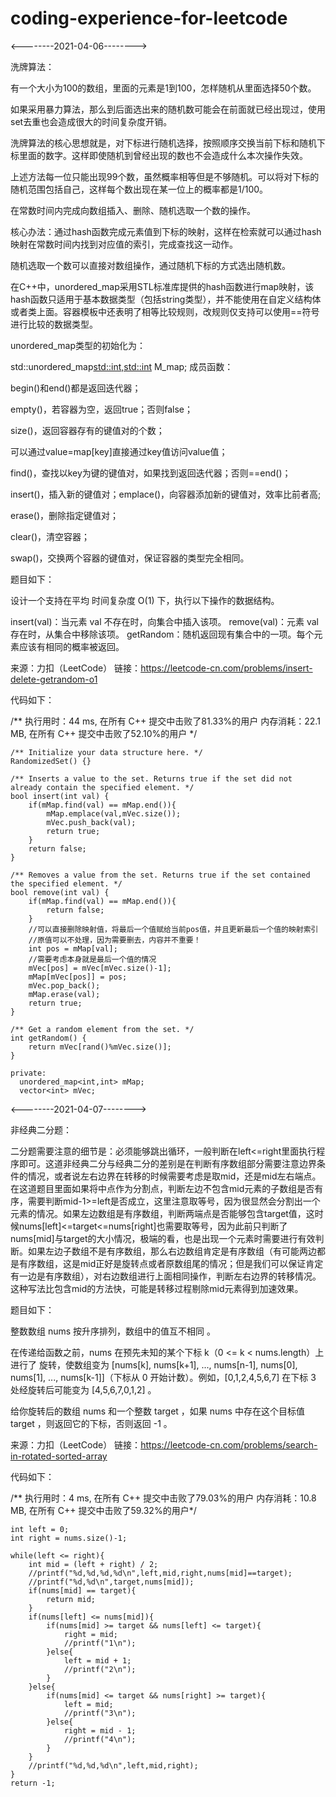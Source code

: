 # coding-experience-for-leetcode

<--------2021-04-06-------->

洗牌算法：

有一个大小为100的数组，里面的元素是1到100，怎样随机从里面选择50个数。

如果采用暴力算法，那么到后面选出来的随机数可能会在前面就已经出现过，使用set去重也会造成很大的时间复杂度开销。

洗牌算法的核心思想就是，对下标进行随机选择，按照顺序交换当前下标和随机下标里面的数字。这样即使随机到曾经出现的数也不会造成什么本次操作失效。

上述方法每一位只能出现99个数，虽然概率相等但是不够随机。可以将对下标的随机范围包括自己，这样每个数出现在某一位上的概率都是1/100。

在常数时间内完成向数组插入、删除、随机选取一个数的操作。

核心办法：通过hash函数完成元素值到下标的映射，这样在检索就可以通过hash映射在常数时间内找到对应值的索引，完成查找这一动作。

随机选取一个数可以直接对数组操作，通过随机下标的方式选出随机数。

在C++中，unordered_map采用STL标准库提供的hash函数进行map映射，该hash函数只适用于基本数据类型（包括string类型），并不能使用在自定义结构体或者类上面。容器模板中还表明了相等比较规则，改规则仅支持可以使用==符号进行比较的数据类型。

unordered_map类型的初始化为：

std::unordered_map<std::int,std::int> M_map;
成员函数：

begin()和end()都是返回迭代器；

empty()，若容器为空，返回true；否则false；

size()，返回容器存有的键值对的个数；

可以通过value=map[key]直接通过key值访问value值；

find()，查找以key为键的键值对，如果找到返回迭代器；否则==end()；

insert()，插入新的键值对；emplace()，向容器添加新的键值对，效率比前者高;

erase()，删除指定键值对；

clear()，清空容器；

swap()，交换两个容器的键值对，保证容器的类型完全相同。

题目如下：

设计一个支持在平均 时间复杂度 O(1) 下，执行以下操作的数据结构。

insert(val)：当元素 val 不存在时，向集合中插入该项。
remove(val)：元素 val 存在时，从集合中移除该项。
getRandom：随机返回现有集合中的一项。每个元素应该有相同的概率被返回。

来源：力扣（LeetCode）
链接：https://leetcode-cn.com/problems/insert-delete-getrandom-o1

代码如下：

/** 执行用时：44 ms, 在所有 C++ 提交中击败了81.33%的用户
    内存消耗：22.1 MB, 在所有 C++ 提交中击败了52.10%的用户 */


    /** Initialize your data structure here. */
    RandomizedSet() {}
    
    /** Inserts a value to the set. Returns true if the set did not already contain the specified element. */
    bool insert(int val) {
        if(mMap.find(val) == mMap.end()){
            mMap.emplace(val,mVec.size());
            mVec.push_back(val);
            return true;
        }
        return false;
    }
    
    /** Removes a value from the set. Returns true if the set contained the specified element. */
    bool remove(int val) {
        if(mMap.find(val) == mMap.end()){
            return false;
        }
        //可以直接删除映射值，将最后一个值赋给当前pos值，并且更新最后一个值的映射索引
        //原值可以不处理，因为需要删去，内容并不重要！
        int pos = mMap[val];
        //需要考虑本身就是最后一个值的情况
        mVec[pos] = mVec[mVec.size()-1];
        mMap[mVec[pos]] = pos;
        mVec.pop_back();
        mMap.erase(val);
        return true;
    }
    
    /** Get a random element from the set. */
    int getRandom() {
        return mVec[rand()%mVec.size()];
    }

    private:
      unordered_map<int,int> mMap;
      vector<int> mVec;
      
      
      
      
<--------2021-04-07-------->

非经典二分题：

二分题需要注意的细节是：必须能够跳出循环，一般判断在left<=right里面执行程序即可。这道非经典二分与经典二分的差别是在判断有序数组部分需要注意边界条件的情况，或者说左右边界在转移的时候需要考虑是取mid，还是mid左右端点。在这道题目里面如果将中点作为分割点，判断左边不包含mid元素的子数组是否有序，需要判断mid-1>=left是否成立，这里注意取等号，因为很显然会分割出一个元素的情况。如果左边数组是有序数组，判断两端点是否能够包含target值，这时候nums[left]<=target<=nums[right]也需要取等号，因为此前只判断了nums[mid]与target的大小情况，极端的看，也是出现一个元素时需要进行有效判断。如果左边子数组不是有序数组，那么右边数组肯定是有序数组（有可能两边都是有序数组，这是mid正好是旋转点或者原数组尾的情况；但是我们可以保证肯定有一边是有序数组），对右边数组进行上面相同操作，判断左右边界的转移情况。这种写法比包含mid的方法快，可能是转移过程剔除mid元素得到加速效果。

题目如下：

整数数组 nums 按升序排列，数组中的值互不相同 。

在传递给函数之前，nums 在预先未知的某个下标 k（0 <= k < nums.length）上进行了 旋转，使数组变为 [nums[k], nums[k+1], ..., nums[n-1], nums[0], nums[1], ..., nums[k-1]]（下标从 0 开始计数）。例如，[0,1,2,4,5,6,7] 在下标 3 处经旋转后可能变为 [4,5,6,7,0,1,2] 。

给你旋转后的数组 nums 和一个整数 target ，如果 nums 中存在这个目标值 target ，则返回它的下标，否则返回 -1 。

来源：力扣（LeetCode）
链接：https://leetcode-cn.com/problems/search-in-rotated-sorted-array

代码如下：

/** 执行用时：4 ms, 在所有 C++ 提交中击败了79.03%的用户
    内存消耗：10.8 MB, 在所有 C++ 提交中击败了59.32%的用户*/

    int left = 0;
    int right = nums.size()-1;

    while(left <= right){
        int mid = (left + right) / 2;
        //printf("%d,%d,%d,%d\n",left,mid,right,nums[mid]==target);
        //printf("%d,%d\n",target,nums[mid]);
        if(nums[mid] == target){
            return mid;
        } 
        if(nums[left] <= nums[mid]){
            if(nums[mid] >= target && nums[left] <= target){
                right = mid;
                //printf("1\n");
            }else{
                left = mid + 1;
                //printf("2\n");
            }
        }else{
            if(nums[mid] <= target && nums[right] >= target){
                left = mid;
                //printf("3\n");
            }else{
                right = mid - 1;
                //printf("4\n");
            }
        }
        //printf("%d,%d,%d\n",left,mid,right);
    }
    return -1;





